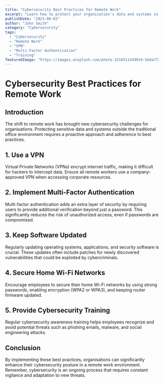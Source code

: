```yaml
---
title: "Cybersecurity Best Practices for Remote Work"
excerpt: "Learn how to protect your organisation's data and systems in an increasingly remote work environment."
publishDate: "2023-06-02"
author: "John Smith"
category: "Cybersecurity"
tags:
  - "Cybersecurity"
  - "Remote Work"
  - "VPN"
  - "Multi-Factor Authentication"
  - "Training"
featuredImage: "https://images.unsplash.com/photo-1510511459019-5dda7724fd87?auto=format&fit=crop&q=80&w=2070"
---
```


# Cybersecurity Best Practices for Remote Work

## Introduction

The shift to remote work has brought new cybersecurity challenges for organisations. Protecting sensitive data and systems outside the traditional office environment requires a proactive approach and adherence to best practices.

## 1. Use a VPN

Virtual Private Networks (VPNs) encrypt internet traffic, making it difficult for hackers to intercept data. Ensure all remote workers use a company-approved VPN when accessing corporate resources.

## 2. Implement Multi-Factor Authentication

Multi-factor authentication adds an extra layer of security by requiring users to provide additional verification beyond just a password. This significantly reduces the risk of unauthorized access, even if passwords are compromised.

## 3. Keep Software Updated

Regularly updating operating systems, applications, and security software is crucial. These updates often include patches for newly discovered vulnerabilities that could be exploited by cybercriminals.

## 4. Secure Home Wi-Fi Networks

Encourage employees to secure their home Wi-Fi networks by using strong passwords, enabling encryption (WPA2 or WPA3), and keeping router firmware updated.

## 5. Provide Cybersecurity Training

Regular cybersecurity awareness training helps employees recognize and avoid potential threats such as phishing emails, malware, and social engineering attacks.

## Conclusion

By implementing these best practices, organisations can significantly enhance their cybersecurity posture in a remote work environment. Remember, cybersecurity is an ongoing process that requires constant vigilance and adaptation to new threats.

